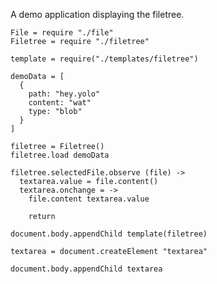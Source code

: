 A demo application displaying the filetree.

    File = require "./file"
    Filetree = require "./filetree"

    template = require("./templates/filetree")

    demoData = [
      {
        path: "hey.yolo"
        content: "wat"
        type: "blob"
      }
    ]

    filetree = Filetree()
    filetree.load demoData

    filetree.selectedFile.observe (file) ->
      textarea.value = file.content()
      textarea.onchange = ->
        file.content textarea.value

        return

    document.body.appendChild template(filetree)

    textarea = document.createElement "textarea"

    document.body.appendChild textarea
